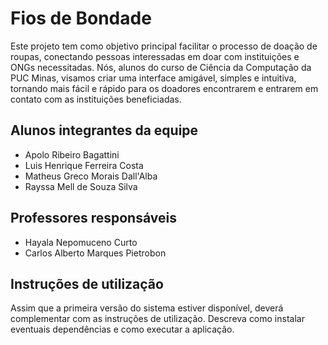 # Fios de Bondade

Este projeto tem como objetivo principal facilitar o processo de doação de roupas, conectando pessoas interessadas em doar com instituições e ONGs necessitadas. Nós, alunos do curso de Ciência da Computação da PUC Minas, visamos criar uma interface amigável, simples e intuitiva, tornando mais fácil e rápido para os doadores encontrarem e entrarem em contato com as instituições beneficiadas.

## Alunos integrantes da equipe

* Apolo Ribeiro Bagattini
* Luis Henrique Ferreira Costa
* Matheus Greco Morais Dall'Alba
* Rayssa Mell de Souza Silva

## Professores responsáveis

* Hayala Nepomuceno Curto
* Carlos Alberto Marques Pietrobon

## Instruções de utilização

Assim que a primeira versão do sistema estiver disponível, deverá complementar com as instruções de utilização. Descreva como instalar eventuais dependências e como executar a aplicação.
